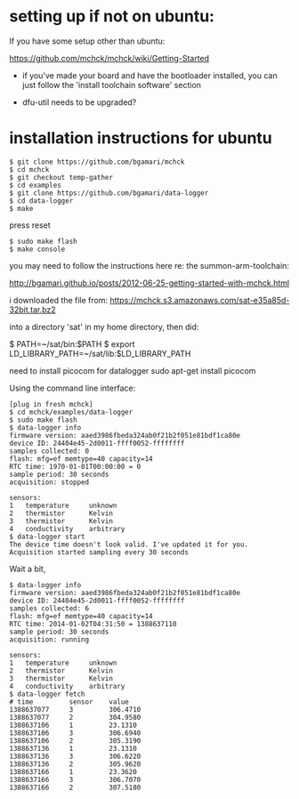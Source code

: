 
# setting up if not on ubuntu:

If you have some setup other than ubuntu:

https://github.com/mchck/mchck/wiki/Getting-Started

- if you've made your board and have the bootloader installed, you can just follow the 'install toolchain software' section

- dfu-util needs to be upgraded? 

# installation instructions for ubuntu

    $ git clone https://github.com/bgamari/mchck
    $ cd mchck
    $ git checkout temp-gather
    $ cd examples
    $ git clone https://github.com/bgamari/data-logger
    $ cd data-logger 
    $ make

press reset

    $ sudo make flash
    $ make console

you may need to follow the instructions here re: the summon-arm-toolchain:

http://bgamari.github.io/posts/2012-06-25-getting-started-with-mchck.html

i downloaded the file from: https://mchck.s3.amazonaws.com/sat-e35a85d-32bit.tar.bz2

into a directory 'sat' in my home directory, then did:

$ PATH=~/sat/bin:$PATH
$ export LD_LIBRARY_PATH=~/sat/lib:$LD_LIBRARY_PATH


need to install picocom for datalogger
sudo apt-get install picocom

Using the command line interface:

    [plug in fresh mchck]
    $ cd mchck/examples/data-logger
    $ sudo make flash
    $ data-logger info
    firmware version: aaed3986fbeda324ab0f21b2f051e81bdf1ca80e
    device ID: 24404e45-2d0011-ffff0052-ffffffff
    samples collected: 0
    flash: mfg=ef memtype=40 capacity=14
    RTC time: 1970-01-01T00:00:00 = 0
    sample period: 30 seconds
    acquisition: stopped

    sensors:
    1   temperature     unknown
    2   thermistor      Kelvin
    3   thermistor      Kelvin
    4   conductivity    arbitrary
    $ data-logger start
    The device time doesn't look valid. I've updated it for you.
    Acquisition started sampling every 30 seconds

Wait a bit,

    $ data-logger info
    firmware version: aaed3986fbeda324ab0f21b2f051e81bdf1ca80e
    device ID: 24404e45-2d0011-ffff0052-ffffffff
    samples collected: 6
    flash: mfg=ef memtype=40 capacity=14
    RTC time: 2014-01-02T04:31:50 = 1388637110
    sample period: 30 seconds
    acquisition: running

    sensors:
    1   temperature     unknown
    2   thermistor      Kelvin
    3   thermistor      Kelvin
    4   conductivity    arbitrary
    $ data-logger fetch
    # time         sensor    value
    1388637077     3         306.4710
    1388637077     2         304.9580
    1388637106     1         23.1310
    1388637106     3         306.6940
    1388637106     2         305.3190
    1388637136     1         23.1310
    1388637136     3         306.6220
    1388637136     2         305.9620
    1388637166     1         23.3620
    1388637166     3         306.7070
    1388637166     2         307.5180
